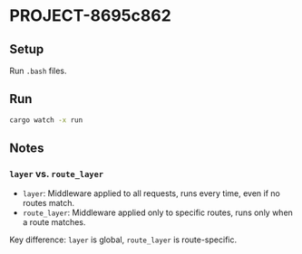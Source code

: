 # PROJECT-8695c862

## Setup

Run `.bash` files.

## Run

```bash
cargo watch -x run
```

## Notes

### `layer` vs. `route_layer`

- `layer`: Middleware applied to all requests, runs every time, even if no routes match.
- `route_layer`: Middleware applied only to specific routes, runs only when a route matches.

Key difference: `layer` is global, `route_layer` is route-specific.
